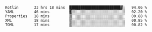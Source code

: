 <!--START_SECTION:waka-->
```text
Kotlin       33 hrs 18 mins  ███████████████████████▓░   94.06 % 
YAML         46 mins         ▓░░░░░░░░░░░░░░░░░░░░░░░░   02.20 % 
Properties   18 mins         ▒░░░░░░░░░░░░░░░░░░░░░░░░   00.88 % 
XML          18 mins         ▒░░░░░░░░░░░░░░░░░░░░░░░░   00.85 % 
TOML         17 mins         ▒░░░░░░░░░░░░░░░░░░░░░░░░   00.82 % 
```
<!--END_SECTION:waka-->
